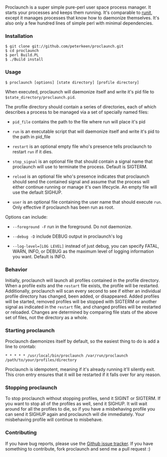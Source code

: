 Proclaunch is a super simple pure-perl user space process manager. It starts your processes and keeps them running. It's comparable to [runit][], except it manages processes that know how to daemonize themselves. It's also only a few hundred lines of simple perl with minimal dependencies. 

### Installation

    $ git clone git://github.com/peterkeen/proclaunch.git
    $ cd proclaunch
    $ perl Build.PL
    $ ./Build install

### Usage

    $ proclaunch [options] [state directory] [profile directory]

When executed, proclaunch will daemonize itself and write it's pid file to `$state_directory/proclaunch.pid`.

The profile directory should contain a series of directories, each of which describes a process to be managed via a set of specially named files:    

* `pid_file`
    contains the path to the file where run will place it's pid

* `run`
    is an executable script that will daemonize itself and write it's pid to the path in pid_file

* `restart`
    is an optional empty file who's presence tells proclaunch to restart `run` if it dies.

* `stop_signal`
    is an optional file that should contain a signal name that proclaunch will use to terminate the process. Default is SIGTERM.

* `reload`
    is an optional file who's presence indicates that proclaunch should send the contained signal and assume that the process will either continue running or manage it's own lifecycle. An empty file will use the default SIGHUP.
    
* `user`
    is an optional file containing the user name that should execute `run`. Only effective if proclaunch has been run as root.

Options can include:

* `--foreground -F`
    run in the foreground. Do not daemonize.

* `--debug -D`
    include DEBUG output in proclaunch's log

* `--log-level=[LOG LEVEL]`
    instead of just debug, you can specify FATAL, WARN, INFO, or DEBUG as the maximum level of logging information you want. Default is INFO.
    
### Behavior

Initially, proclaunch will launch all profiles contained in the profile directory. When a profile exits and the `restart` file exists, the profile will be restarted. Additionally, proclaunch will scan every second to see if either an individual profile directory has changed, been added, or disappeared. Added profiles will be started, removed profiles will be stopped with SIGTERM or another signal as indicated in the `restart` file, and changed profiles will be restarted or reloaded. Changes are determined by comparing file stats of the above set of files, not the directory as a whole.

### Starting proclaunch

Proclaunch daemonizes itself by default, so the easiest thing to do is add a line to crontab:

    * * * * * /usr/local/bin/proclaunch /var/run/proclaunch /path/to/your/profiles/directory

Proclaunch is idempotent, meaning if it's already running it'll silently exit. This cron entry ensures that it will be restarted if it falls over for any reason.

### Stopping proclaunch

To stop proclaunch without stopping profiles, send it SIGINT or SIGTERM. If you want to stop all of the profiles as well, send it SIGHUP. It will wait around for all the profiles to die, so if you have a misbehaving profile you can send it SIGHUP again and proclaunch will die immediately. Your misbehaving profile will continue to misbehave.

### Contributing 

If you have bug reports, please use the [Github issue tracker][issues]. If you have something to contribute, fork proclaunch and send me a pull request :)

[runit]:           http://smarden.org/runit/
[issues]:          http://github.com/peterkeen/proclaunch/issues

